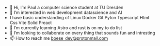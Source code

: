 - 👋 Hi, I’m Paul a computer science student at TU Dresden
- 👀 I’m interested in  web development datascience and AI
- I have basic understanding of Linux Docker Git Pyton Typescript Html Css  Vite Solid Preact 
- 🌱 I’m currently learning  Astro and rust is on my to do list
- 💞️ I’m looking to collaborate on  every thing that sounds fun and intresting  
- 📫 How to reach me boese_dev@protonmail.com

<!---
paul1995tu/paul1995tu is a ✨ special ✨ repository because its `README.md` (this file) appears on your GitHub profile.
You can click the Preview link to take a look at your changes.
--->
